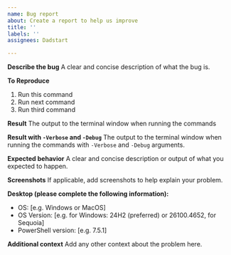 ```yaml
---
name: Bug report
about: Create a report to help us improve
title: ''
labels: ''
assignees: Dadstart

---
```


**Describe the bug**
A clear and concise description of what the bug is.

**To Reproduce**
1. Run this command
2. Run next command
3. Run third command

**Result**
The output to the terminal window when running the commands

**Result with `-Verbose` and `-Debug`**
The output to the terminal window when running the commands with `-Verbose` and `-Debug` arguments.

**Expected behavior**
A clear and concise description or output of what you expected to happen.

**Screenshots**
If applicable, add screenshots to help explain your problem.

**Desktop (please complete the following information):**
 - OS: [e.g. Windows or MacOS]
 - OS Version: [e.g. for Windows: 24H2 (preferred) or 26100.4652, for Sequoia]
 - PowerShell version: [e.g. 7.5.1]

**Additional context**
Add any other context about the problem here.
